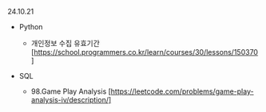 24.10.21

- Python
  - 개인정보 수집 유효기간
        [https://school.programmers.co.kr/learn/courses/30/lessons/150370]

- SQL
  - 98.Game Play Analysis
        [https://leetcode.com/problems/game-play-analysis-iv/description/]
